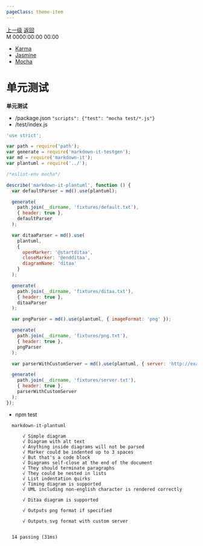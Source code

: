 ```yaml
---
pageClass: theme-item
---
```

<div class="extend-header">
    <div class="info">
        <div class="record">
            <a class="back" href="./">上一级</a>
            <a class="back" href="./">返回</a>
        </div>        
        <div class="mini">
            <span>M 0000:00:00 00:00</span>
        </div>
    </div>
    <div class="content"><div class="custom-block links">
<ul class="desc">
<li><a href="undefined">Karma</a></li>
<li><a href="undefined">Jasmine</a></li>
<li><a href="undefined">Mocha</a></li>
</ul>
</div></div>
</div>
<div class="content-header">
<h1>单元测试</h1><strong>单元测试</strong>
</div>
<div class="static-content">

- /package.json
    `"scripts": {"test": "mocha test/*.js"}`
- /test/index.js
```js
'use strict';

var path = require('path');
var generate = require('markdown-it-testgen');
var md = require('markdown-it');
var plantuml = require('../');

/*eslint-env mocha*/

describe('markdown-it-plantuml', function () {
  var defaultParser = md().use(plantuml);

  generate(
    path.join(__dirname, 'fixtures/default.txt'),
    { header: true },
    defaultParser
  );

  var ditaaParser = md().use(
    plantuml,
    {
      openMarker: '@startditaa',
      closeMarker: '@endditaa',
      diagramName: 'ditaa'
    }
  );

  generate(
    path.join(__dirname, 'fixtures/ditaa.txt'),
    { header: true },
    ditaaParser
  );

  var pngParser = md().use(plantuml, { imageFormat: 'png' });

  generate(
    path.join(__dirname, 'fixtures/png.txt'),
    { header: true },
    pngParser
  );

  var parserWithCustomServer = md().use(plantuml, { server: 'http://example.com/plantuml' });

  generate(
    path.join(__dirname, 'fixtures/server.txt'),
    { header: true },
    parserWithCustomServer
  );
});
```
- npm test
```
  markdown-it-plantuml

      √ Simple diagram
      √ Diagram with alt text
      √ Anything inside diagrams will not be parsed
      √ Marker could be indented up to 3 spaces
      √ But that's a code block
      √ Diagrams self-close at the end of the document
      √ They should terminate paragraphs
      √ They could be nested in lists
      √ List indentation quirks
      √ Timing diagram is supported
      √ UML including non-english character is rendered correctly

      √ Ditaa diagram is supported

      √ Outputs png format if specified

      √ Outputs svg format with custom server


  14 passing (31ms)
```




</div>